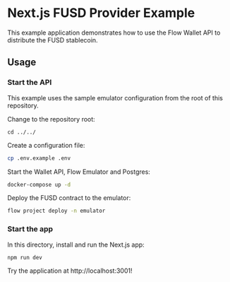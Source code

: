 # Next.js FUSD Provider Example

This example application demonstrates how to use the Flow Wallet API
to distribute the FUSD stablecoin.

## Usage

### Start the API

This example uses the sample emulator configuration 
from the root of this repository.

Change to the repository root:

```ls
cd ../../
```

Create a configuration file:

```sh
cp .env.example .env
```

Start the Wallet API, Flow Emulator and Postgres:

```sh
docker-compose up -d
```

Deploy the FUSD contract to the emulator:

```sh
flow project deploy -n emulator
```

### Start the app

In this directory, install and run the Next.js app:

```bash
npm run dev
```

Try the application at http://localhost:3001!
